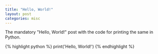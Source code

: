 ```yaml
---
title: "Hello, World!"
layout: post
categories: misc
---
```


The mandatory "Hello, World!" post with the code for printing the same in Python.

{% highlight python %}
print('Hello, World!')
{% endhighlight %}
